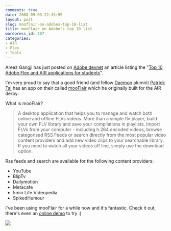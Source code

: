 ```yaml
---
comments: true
date: 2008-09-03 22:33:59
layout: post
slug: mooflair-on-adobes-top-10-list
title: mooFlair on Adobe's top 10 list
wordpress_id: 407
categories:
- AIR
- Flex
- Tools
---
```


Areez Gangji has just posted on [Adobe devnet](http://www.adobe.com/devnet/) an article listing the "[Top 10 Adobe Flex and AIR applications for students](http://www.adobe.com/devnet/flex/articles/apps_students.html)".

I'm very proud to say that a good friend (and fellow [Daemon](http://www.daemon.com.au/) alumni) [Patrick Tai](http://mxbase.blogspot.com/) has an app on their called [mooFlair](http://mooflair.com/) which he originally built for the AIR derby.

What is mooFlair?

> A desktop application that helps you to manage and watch both online and offline FLVs videos. More than a simple flv player, build your own FLV library and save your compilations in playlists.
Import FLVs from your computer - including h.264 encoded videos, browse categorised RSS Feeds or search directly from the most popular video content providers and add new video clips to your searchable library. If you need to watch all your videos off line, simply use the download option.

Rss feeds and search are available for the following content providers:

* YouTube
* BlipTv
* Dailymotion
* Metacafe
* 5min Life Videopedia
* SpikedHumour

I've been using mooFlair for a while now and it's fantastic. Check it out, there's even an [online demo](http://mooflair.com/demo/index.html) to try :)

[![](http://www.chapter31.com/wp-content/uploads/2008/09/screenshotnew.jpg)](http://mooflair.com/)

